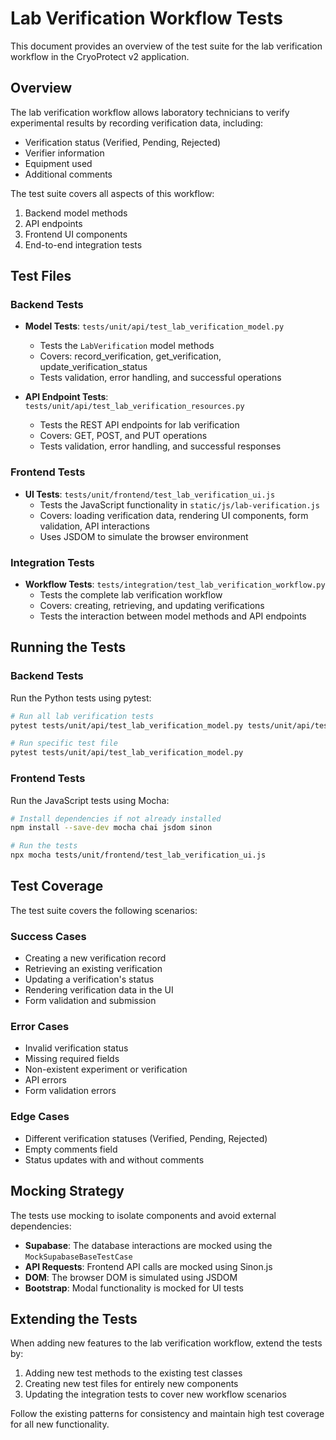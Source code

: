 # Lab Verification Workflow Tests

This document provides an overview of the test suite for the lab verification workflow in the CryoProtect v2 application.

## Overview

The lab verification workflow allows laboratory technicians to verify experimental results by recording verification data, including:
- Verification status (Verified, Pending, Rejected)
- Verifier information
- Equipment used
- Additional comments

The test suite covers all aspects of this workflow:
1. Backend model methods
2. API endpoints
3. Frontend UI components
4. End-to-end integration tests

## Test Files

### Backend Tests

- **Model Tests**: `tests/unit/api/test_lab_verification_model.py`
  - Tests the `LabVerification` model methods
  - Covers: record_verification, get_verification, update_verification_status
  - Tests validation, error handling, and successful operations

- **API Endpoint Tests**: `tests/unit/api/test_lab_verification_resources.py`
  - Tests the REST API endpoints for lab verification
  - Covers: GET, POST, and PUT operations
  - Tests validation, error handling, and successful responses

### Frontend Tests

- **UI Tests**: `tests/unit/frontend/test_lab_verification_ui.js`
  - Tests the JavaScript functionality in `static/js/lab-verification.js`
  - Covers: loading verification data, rendering UI components, form validation, API interactions
  - Uses JSDOM to simulate the browser environment

### Integration Tests

- **Workflow Tests**: `tests/integration/test_lab_verification_workflow.py`
  - Tests the complete lab verification workflow
  - Covers: creating, retrieving, and updating verifications
  - Tests the interaction between model methods and API endpoints

## Running the Tests

### Backend Tests

Run the Python tests using pytest:

```bash
# Run all lab verification tests
pytest tests/unit/api/test_lab_verification_model.py tests/unit/api/test_lab_verification_resources.py tests/integration/test_lab_verification_workflow.py

# Run specific test file
pytest tests/unit/api/test_lab_verification_model.py
```

### Frontend Tests

Run the JavaScript tests using Mocha:

```bash
# Install dependencies if not already installed
npm install --save-dev mocha chai jsdom sinon

# Run the tests
npx mocha tests/unit/frontend/test_lab_verification_ui.js
```

## Test Coverage

The test suite covers the following scenarios:

### Success Cases
- Creating a new verification record
- Retrieving an existing verification
- Updating a verification's status
- Rendering verification data in the UI
- Form validation and submission

### Error Cases
- Invalid verification status
- Missing required fields
- Non-existent experiment or verification
- API errors
- Form validation errors

### Edge Cases
- Different verification statuses (Verified, Pending, Rejected)
- Empty comments field
- Status updates with and without comments

## Mocking Strategy

The tests use mocking to isolate components and avoid external dependencies:

- **Supabase**: The database interactions are mocked using the `MockSupabaseBaseTestCase`
- **API Requests**: Frontend API calls are mocked using Sinon.js
- **DOM**: The browser DOM is simulated using JSDOM
- **Bootstrap**: Modal functionality is mocked for UI tests

## Extending the Tests

When adding new features to the lab verification workflow, extend the tests by:

1. Adding new test methods to the existing test classes
2. Creating new test files for entirely new components
3. Updating the integration tests to cover new workflow scenarios

Follow the existing patterns for consistency and maintain high test coverage for all new functionality.